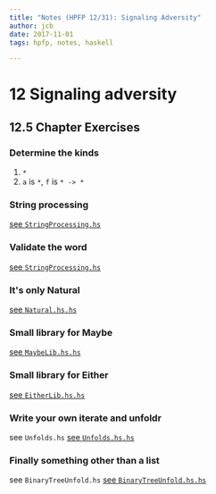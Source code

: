 ```yaml
---
title: "Notes (HPFP 12/31): Signaling Adversity"
author: jcb
date: 2017-11-01
tags: hpfp, notes, haskell

---
```


# 12 Signaling adversity

## 12.5 Chapter Exercises

### Determine the kinds

1. `*`
2. `a` is `*`, `f` is `* -> *`

### String processing

[see `StringProcessing.hs`](https://github.com/johnchandlerburnham/hpfp/blob/master/12/StringProcessing.hs)

### Validate the word

[see `StringProcessing.hs`](https://github.com/johnchandlerburnham/hpfp/blob/master/12/StringProcessing.hs)

### It's only Natural

[see `Natural.hs.hs`](https://github.com/johnchandlerburnham/hpfp/blob/master/12/Natural.hs.hs)

### Small library for Maybe

[see `MaybeLib.hs.hs`](https://github.com/johnchandlerburnham/hpfp/blob/master/12/MaybeLib.hs.hs)

### Small library for Either

[see `EitherLib.hs.hs`](https://github.com/johnchandlerburnham/hpfp/blob/master/12/EitherLib.hs.hs)

### Write your own iterate and unfoldr

see `Unfolds.hs`
[see `Unfolds.hs.hs`](https://github.com/johnchandlerburnham/hpfp/blob/master/12/Unfolds.hs.hs)

### Finally something other than a list

see `BinaryTreeUnfold.hs`
[see `BinaryTreeUnfold.hs.hs`](https://github.com/johnchandlerburnham/hpfp/blob/master/12/BinaryTreeUnfold.hs.hs)
